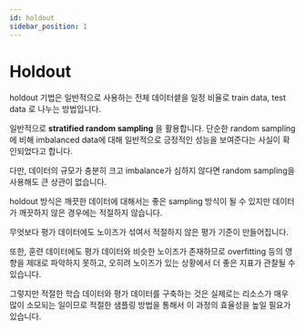 ```yaml
---
id: holdout
sidebar_position: 1
---
```

# Holdout

holdout 기법은 일반적으로 사용하는 전체 데이터셑을 일정 비율로 train data, test data 로 나누는 방법입니다.

일반적으로 **stratified random sampling** 을 활용합니다. 단순한 random sampling 에 비해 imbalanced data에 대해 일반적으로 긍정적인 성능을 보여준다는 사실이 확인되었다고 합니다. 

다만, 데이터의 규모가 충분히 크고 imbalance가 심하지 않다면 random sampling을 사용해도 큰 상관이 없습니다.

holdout 방식은 깨끗한 데이터에 대해서는 좋은 sampling 방식이 될 수 있지만 데이터가 깨끗하지 않은 경우에는 적절하지 않습니다. 

무엇보다 평가 데이터에도 노이즈가 섞여서 적절하지 않은 평가 기준이 만들어집니다.

또한, 훈련 데이터에도 평가 데이터와 비슷한 노이즈가 존재하므로 overfitting 등의 영향을 제대로 파악하지 못하고, 오히려 노이즈가 있는 상황에서 더 좋은 지표가 관찰될 수 있습니다.

그렇지만 적절한 학습 데이터와 평가 데이터를 구축하는 것은 실제로는 리소스가 매우 많이 소모되는 일이므로 적절한 샘플링 방법을 통해서 이 과정의 효율성을 높일 필요가 있습니다.